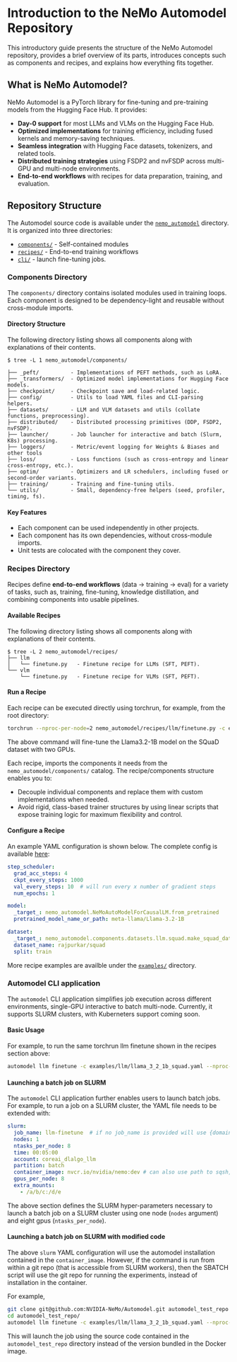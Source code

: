 # Introduction to the NeMo Automodel Repository

This introductory guide presents the structure of the NeMo Automodel repository, provides a brief overview of its parts, introduces concepts such as components and recipes, and explains how everything fits together.

## What is NeMo Automodel?
NeMo Automodel is a PyTorch library for fine-tuning and pre-training models from the Hugging Face Hub. It provides:
- **Day-0 support** for most LLMs and VLMs on the Hugging Face Hub.
- **Optimized implementations** for training efficiency, including fused kernels and memory-saving techniques.
- **Seamless integration** with Hugging Face datasets, tokenizers, and related tools.
- **Distributed training strategies** using FSDP2 and nvFSDP across multi-GPU and multi-node environments.
- **End-to-end workflows** with recipes for data preparation, training, and evaluation.


## Repository Structure
The Automodel source code is available under the [`nemo_automodel`](https://github.com/NVIDIA-NeMo/Automodel/tree/main/nemo_automodel) directory. It is organized into three directories:
- [`components/`](https://github.com/NVIDIA-NeMo/Automodel/tree/main/nemo_automodel/components)  - Self-contained modules
- [`recipes/`](https://github.com/NVIDIA-NeMo/Automodel/tree/main/nemo_automodel/recipes) - End-to-end training workflows
- [`cli/`](https://github.com/NVIDIA-NeMo/Automodel/tree/main/nemo_automodel/_cli) - launch fine-tuning jobs.


### Components Directory
The `components/` directory contains isolated modules used in training loops.
Each component is designed to be dependency-light and reusable without cross-module imports.

#### Directory Structure
The following directory listing shows all components along with explanations of their contents.
```
$ tree -L 1 nemo_automodel/components/

├── _peft/          - Implementations of PEFT methods, such as LoRA.
├── _transformers/  - Optimized model implementations for Hugging Face models.
├── checkpoint/     - Checkpoint save and load-related logic.
├── config/         - Utils to load YAML files and CLI-parsing helpers.
├── datasets/       - LLM and VLM datasets and utils (collate functions, preprocessing).
├── distributed/    - Distributed processing primitives (DDP, FSDP2, nvFSDP).
├── launcher/       - Job launcher for interactive and batch (Slurm, K8s) processing.
├── loggers/        - Metric/event logging for Weights & Biases and other tools
├── loss/           - Loss functions (such as cross-entropy and linear cross-entropy, etc.).
├── optim/          - Optimizers and LR schedulers, including fused or second-order variants.
├── training/       - Training and fine-tuning utils.
└── utils/          - Small, dependency-free helpers (seed, profiler, timing, fs).
```

#### Key Features
- Each component can be used independently in other projects.
- Each component has its own dependencies, without cross-module imports.
- Unit tests are colocated with the component they cover.

### Recipes Directory
Recipes define **end-to-end workflows** (data → training → eval) for a variety of tasks, such as,
training, fine-tuning, knowledge distillation, and combining components into usable pipelines.

#### Available Recipes
The following directory listing shows all components along with explanations of their contents.
```
$ tree -L 2 nemo_automodel/recipes/
├── llm
│   └── finetune.py   - Finetune recipe for LLMs (SFT, PEFT).
└── vlm
    └── finetune.py   - Finetune recipe for VLMs (SFT, PEFT).
```

#### Run a Recipe

Each recipe can be executed directly using torchrun, for example, from the root directory:
```bash
torchrun --nproc-per-node=2 nemo_automodel/recipes/llm/finetune.py -c examples/llm/llama_3_2_1b_squad.yaml
```

The above command will fine-tune the Llama3.2-1B model on the SQuaD dataset with two GPUs.

Each recipe, imports the components it needs from the `nemo_automodel/components/` catalog.
The recipe/components structure enables you to:
- Decouple individual components and replace them with custom implementations when needed.
- Avoid rigid, class-based trainer structures by using linear scripts that expose training logic for maximum flexibility and control.

<!-- For an in-depth explanation of the LLM recipe please also see the [LLM recipe deep-dive guide](docs/llm_recipe_deep_dive.md). -->

#### Configure a Recipe
An example YAML configuration is shown below. The complete config is available [here](https://github.com/NVIDIA-NeMo/Automodel/blob/main/examples/llm/llama_3_2_1b_squad.yaml):
```yaml
step_scheduler:
  grad_acc_steps: 4
  ckpt_every_steps: 1000
  val_every_steps: 10  # will run every x number of gradient steps
  num_epochs: 1

model:
  _target_: nemo_automodel.NeMoAutoModelForCausalLM.from_pretrained
  pretrained_model_name_or_path: meta-llama/Llama-3.2-1B

dataset:
  _target_: nemo_automodel.components.datasets.llm.squad.make_squad_dataset
  dataset_name: rajpurkar/squad
  split: train
```

More recipe examples are availble under the [`examples/`](https://github.com/NVIDIA-NeMo/Automodel/tree/main/examples) directory.

### Automodel CLI application
The `automodel` CLI application simplifies job execution across different environments,
single-GPU interactive to batch multi-node. Currently, it supports SLURM clusters, with Kuberneters support coming soon.

#### Basic Usage
For example, to run the same torchrun llm finetune shown in the recipes section above:
```bash
automodel llm finetune -c examples/llm/llama_3_2_1b_squad.yaml --nproc-per-node=2
```

#### Launching a batch job on SLURM

The `automodel` CLI application further enables users to launch batch jobs. For example, to run
a job on a SLURM cluster, the YAML file needs to be extended with:
```yaml
slurm:
  job_name: llm-finetune  # if no job_name is provided will use {domain}_{command} from invocation
  nodes: 1
  ntasks_per_node: 8
  time: 00:05:00
  account: coreai_dlalgo_llm
  partition: batch
  container_image: nvcr.io/nvidia/nemo:dev # can also use path to sqsh, e.g.: /foo/bar/image.sqsh
  gpus_per_node: 8
  extra_mounts:
    - /a/b/c:/d/e
```
The above section defines the SLURM hyper-parameters necessary to launch a batch job on a SLURM
cluster using one node (`nodes` argument) and eight gpus (`ntasks_per_node`).

#### Launching a batch job on SLURM with modified code

The above `slurm` YAML configuration will use the automodel installation contained in the `container_image`.
However, if the command is run from within a git repo (that is accessible from SLURM workers), then
the SBATCH script will use the git repo for running the experiments, instead of installation in the container.

For example,
```bash
git clone git@github.com:NVIDIA-NeMo/Automodel.git automodel_test_repo
cd automodel_test_repo/
automodel llm finetune -c examples/llm/llama_3_2_1b_squad.yaml --nproc-per-node=2
```

This will launch the job using the source code contained in the `automodel_test_repo` directory instead of the version bundled in the Docker image.
<!-- The [Automodel CLI guide](docs/automodel_cli.md) provides an in-depth explanation of the automodel util. -->
